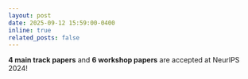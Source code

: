 ```yaml
---
layout: post
date: 2025-09-12 15:59:00-0400
inline: true
related_posts: false
---
```


**4 main track papers** and **6 workshop papers** are accepted at NeurIPS 2024!

